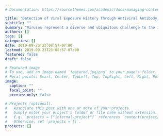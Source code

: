 ```yaml
---
# Documentation: https://sourcethemes.com/academic/docs/managing-content/

title: "Detection of Viral Exposure History Through Antiviral Antibody Response"
subtitle: ""
summary: "Viruses represent a diverse and ubiquitous challenge to the immune system, and a record of these encounters is preserved within our antibody responses. Understanding the diverse antiviral immune response has important implications for both epidemiology and immunology, but our capacity for characterizing this response has been historically limited due to the low throughput nature of the available assays. To circumvent this limitation, we have developed a highly multiplexed approach for serological characterization that allows for the elucidation of an individual’s full viral exposure history within a single assay. By treating the design of the assay as an instance of the set-cover problem, we were able to achieve similar levels of epitope coverage in 37-54% fewer oligos than existing approaches. By introducing our probes to blood that has been exposed to these viruses, we hope to be able to elucidate an individual's viral exposure history at the species level."
authors: []
tags: []
categories: []
date: 2019-09-23T23:08:57-07:00
lastmod: 2019-09-23T23:08:57-07:00
featured: false
draft: false

# Featured image
# To use, add an image named `featured.jpg/png` to your page's folder.
# Focal points: Smart, Center, TopLeft, Top, TopRight, Left, Right, BottomLeft, Bottom, BottomRight.
image:
  caption: ""
  focal_point: ""
  preview_only: false

# Projects (optional).
#   Associate this post with one or more of your projects.
#   Simply enter your project's folder or file name without extension.
#   E.g. `projects = ["internal-project"]` references `content/project/deep-learning/index.md`.
#   Otherwise, set `projects = []`.
projects: []
---
```

